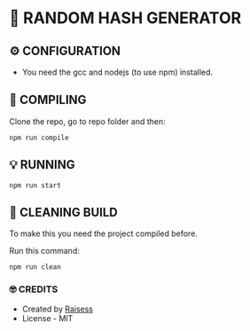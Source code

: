 # 🤠 RANDOM HASH GENERATOR

## ⚙️ CONFIGURATION

- You need the gcc and nodejs (to use npm) installed.

## 🔮 COMPILING

Clone the repo, go to repo folder and then:

```shell
npm run compile
```

## 💡 RUNNING

```shell
npm run start
```

## 🧹 CLEANING BUILD

To make this you need the project compiled before.

Run this command:

```shell
npm run clean
```

### 🤓 CREDITS

- Created by [Raisess](https://github.com/Raisess)
- License - MIT

